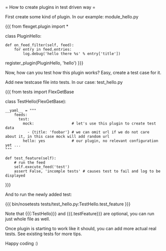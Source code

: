 = How to create plugins in test driven way =

First create some kind of plugin. In our example: module_hello.py

{{{
from flexget.plugin import *

class PluginHello:

    def on_feed_filter(self, feed):
        for entry in feed.entries:
            log.debug('hello there %s' % entry['title'])


register_plugin(PluginHello, 'hello')
}}}

Now, how can you test how this plugin works? Easy, create a test case for it.

Add new testcase file into tests. In our case: test_hello.py

{{{
from tests import FlexGetBase

class TestHello(FlexGetBase):
    
    __yaml__ = """
        feeds:
          test:
            mock:                 # let's use this plugin to create test data
              - {title: 'foobar'} # we can omit url if we do not care about it, in this case mock will add random url
            hello: yes            # our plugin, no relevant configuration yet ...
    """
    
    def test_feature(self):
        # run the feed
        self.execute_feed('test')
        assert False, 'incomple tests' # causes test to fail and log to be displayed
}}}

And to run the newly added test:

{{{
bin/nosetests tests/test_hello.py:TestHello.test_feature
}}}

Note that {{{:TestHello}}} and {{{.testFeature}}} are optional, you can run just whole file as well.

Once plugin is starting to work like it should, you can add more actual real tests. See existing tests for more tips.

Happy coding :)